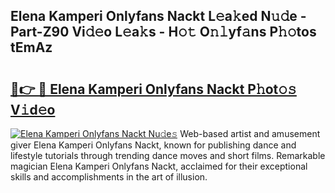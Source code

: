 ## Elena Kamperi Onlyfans Nackt L𝚎a𝚔ed N𝚞𝚍e - Part-Z90 Vi𝚍𝚎o L𝚎a𝚔s - H𝚘𝚝 O𝚗𝚕yf𝚊ns P𝚑𝚘tos tEmAz

# <h2><a href="http://kf5vx2q.oniu.top/?m=Elena+Kamperi+Onlyfans+Nackt">🔗👉 🔴 Elena Kamperi Onlyfans Nackt P𝚑ot𝚘𝚜 V𝚒d𝚎o</a></h2>

[![Elena Kamperi Onlyfans Nackt Nu𝚍e𝚜](https://i.imgur.com/0qMVB7G.gif)](http://kf5vx2q.oniu.top/?m=Elena+Kamperi+Onlyfans+Nackt)
Web-based artist and amusement giver Elena Kamperi Onlyfans Nackt, known for publishing dance and lifestyle tutorials through trending dance moves and short films. Remarkable magician Elena Kamperi Onlyfans Nackt, acclaimed for their exceptional skills and accomplishments in the art of illusion.  
